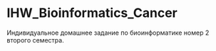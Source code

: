 # IHW_Bioinformatics_Cancer
Индивидуальное домашнее задание по биоинформатике номер 2 второго семестра.
